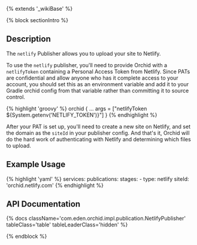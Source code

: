 ---
---

{% extends '_wikiBase' %}

{% block sectionIntro %}

## Description

The `netlify` Publisher allows you to upload your site to Netlify.

To use the `netlify` publisher, you'll need to provide Orchid with a `netlifyToken` containing a Personal Access Token
from Netlify. Since PATs are confidential and allow anyone who has it complete access to your account, you should set 
this as an environment variable and add it to your Gradle orchid config from that variable rather than committing it to
source control.

{% highlight 'groovy' %}
orchid {
    ...
    args = ["netlifyToken ${System.getenv('NETLIFY_TOKEN')}"]
}
{% endhighlight %}

After your PAT is set up, you'll need to create a new site on Netlify, and set the domain as the `siteId` in your 
publisher config. And that's it, Orchid will do the hard work of authenticating with Netlify and determining which files
to upload.

## Example Usage

{% highlight 'yaml' %}
services:
  publications: 
    stages: 
      - type: netlify
        siteId: 'orchid.netlify.com'
{% endhighlight %}

## API Documentation

{% docs className='com.eden.orchid.impl.publication.NetlifyPublisher' tableClass='table' tableLeaderClass='hidden' %}

{% endblock %}
